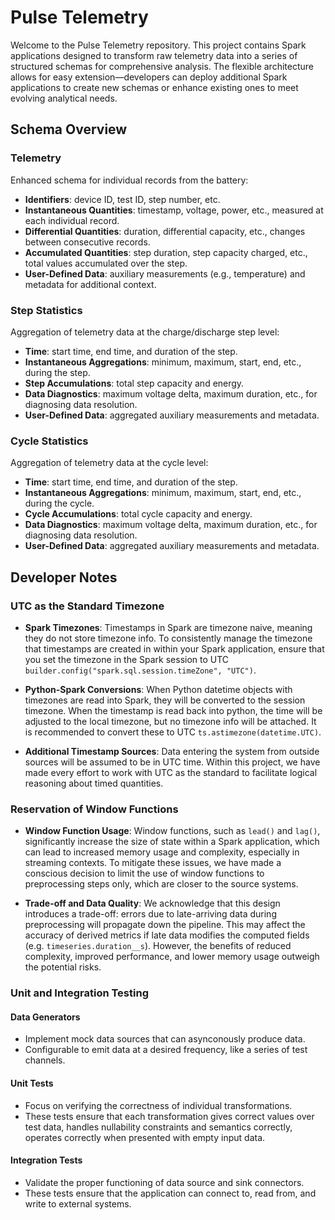 # Pulse Telemetry

Welcome to the Pulse Telemetry repository. This project contains Spark applications designed to transform raw telemetry data into a series of structured schemas for comprehensive analysis. The flexible architecture allows for easy extension—developers can deploy additional Spark applications to create new schemas or enhance existing ones to meet evolving analytical needs.

## Schema Overview

### Telemetry

Enhanced schema for individual records from the battery:
- **Identifiers**: device ID, test ID, step number, etc.
- **Instantaneous Quantities**: timestamp, voltage, power, etc., measured at each individual record.
- **Differential Quantities**: duration, differential capacity, etc., changes between consecutive records.
- **Accumulated Quantities**: step duration, step capacity charged, etc., total values accumulated over the step.
- **User-Defined Data**: auxiliary measurements (e.g., temperature) and metadata for additional context.

### Step Statistics

Aggregation of telemetry data at the charge/discharge step level:
- **Time**: start time, end time, and duration of the step.
- **Instantaneous Aggregations**: minimum, maximum, start, end, etc., during the step.
- **Step Accumulations**: total step capacity and energy.
- **Data Diagnostics**: maximum voltage delta, maximum duration, etc., for diagnosing data resolution.
- **User-Defined Data**: aggregated auxiliary measurements and metadata.

### Cycle Statistics

Aggregation of telemetry data at the cycle level:
- **Time**: start time, end time, and duration of the step.
- **Instantaneous Aggregations**: minimum, maximum, start, end, etc., during the cycle.
- **Cycle Accumulations**: total cycle capacity and energy.
- **Data Diagnostics**: maximum voltage delta, maximum duration, etc., for diagnosing data resolution.
- **User-Defined Data**: aggregated auxiliary measurements and metadata.


## Developer Notes

### UTC as the Standard Timezone

- **Spark Timezones**: Timestamps in Spark are timezone naive, meaning they do not store timezone info. To consistently manage the timezone that timestamps are created in within your Spark application, ensure that you set the timezone in the Spark session to UTC `builder.config("spark.sql.session.timeZone", "UTC")`.

- **Python-Spark Conversions**: When Python datetime objects with timezones are read into Spark, they will be converted to the session timezone. When the timestamp is read back into python, the time will be adjusted to the local timezone, but no timezone info will be attached. It is recommended to convert these to UTC `ts.astimezone(datetime.UTC)`.

- **Additional Timestamp Sources**: Data entering the system from outside sources will be assumed to be in UTC time. Within this project, we have made every effort to work with UTC as the standard to facilitate logical reasoning about timed quantities.

### Reservation of Window Functions

- **Window Function Usage**: Window functions, such as `lead()` and `lag()`, significantly increase the size of state within a Spark application, which can lead to increased memory usage and complexity, especially in streaming contexts. To mitigate these issues, we have made a conscious decision to limit the use of window functions to preprocessing steps only, which are closer to the source systems.

- **Trade-off and Data Quality**: We acknowledge that this design introduces a trade-off: errors due to late-arriving data during preprocessing will propagate down the pipeline. This may affect the accuracy of derived metrics if late data modifies the computed fields (e.g. `timeseries.duration__s`). However, the benefits of reduced complexity, improved performance, and lower memory usage outweigh the potential risks.

### Unit and Integration Testing

#### Data Generators
  - Implement mock data sources that can asynconously produce data.
  - Configurable to emit data at a desired frequency, like a series of test channels.

#### Unit Tests 
- Focus on verifying the correctness of individual transformations. 
- These tests ensure that each transformation gives correct values over test data, handles nullability constraints and semantics correctly, operates correctly when presented with empty input data.

#### Integration Tests
- Validate the proper functioning of data source and sink connectors.
- These tests ensure that the application can connect to, read from, and write to external systems.
